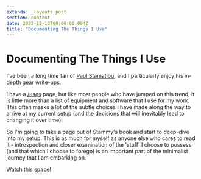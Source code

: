 ```yaml
---
extends: _layouts.post
section: content
date: 2022-12-13T00:00:00.094Z
title: "Documenting The Things I Use"
---
```

# Documenting The Things I Use

I've been a long time fan of [Paul Stamatiou](https://paulstamatiou.com), and I particularly enjoy his in-depth [gear](https://paulstamatiou.com/stuff-i-use/) write-ups.

I have a [/uses](https://uses.tech) page, but like most people who have jumped on this trend, it is little more than a list of equipment and software that I use for my work.  This often masks a lot of the subtle choices I have made along the way to arrive at my current setup (and the decisions that will inevitably lead to changing it over time).

So I'm going to take a page out of Stammy's book and start to deep-dive into my setup.  This is as much for myself as anyone else who cares to read it - introspection and closer examination of the 'stuff' I choose to possess (and that which I choose to forego) is an important part of the minimalist journey that I am embarking on.

Watch this space!
